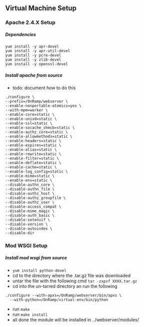 ## Virtual Machine Setup

### Apache 2.4.X Setup

##### Dependencies
```
yum install -y apr-devel
yum install -y apr-util-devel
yum install -y pcre-devel
yum install -y zlib-devel
yum install -y openssl-devel
```

##### Install apache from source
 - todo: document how to do this

```
./configure \
--prefix=/OnRamp/webserver \
--enable-nonportable-atomics=yes \
--with-mpm=worker \
--enable-core=static \
--enable-unixd=static \
--enable-ssl=static \
--enable-socache_shmcb=static \
--enable-authz_core=static \
--enable-allowmethods=static \
--enable-headers=static \
--enable-expires=static \
--enable-alias=static \
--enable-rewrite=static \
--enable-filter=static \
--enable-deflate=static \
--enable-cache=static \
--enable-log_config=static \
--enable-mime=static \
--enable-env=static \
--disable-authn_core \
--disable-authn_file \
--disable-authz_host \
--disable-authz_groupfile \
--disable-authz_user \
--disable-access_compat \
--disable-mime_magic \
--disable-auth_basic \
--disable-setenvif \
--disable-version \
--disable-autoindex \
--disable-dir
```

### Mod WSGI Setup
##### Install mod wsgi from source
- `yum install python-devel`
- cd to the directory where the .tar.gz file was downloaded
- untar the file with the following cmd `tar -zxpvf XXXX.tar.gz`
- cd into the un-tarred directory an run the following
```
./configure --with-apxs=/OnRamp/webserver/bin/apxs \
  --with-python=/OnRamp/virtual-env/bin/python
```
- run `make`
- run `make install`
- all done the module will be installed in ../webserver/modules/